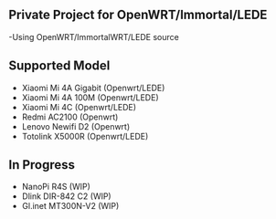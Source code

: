 ## Private Project for OpenWRT/Immortal/LEDE

-Using OpenWRT/ImmortalWRT/LEDE source

## Supported Model

- Xiaomi Mi 4A Gigabit (Openwrt/LEDE)
- Xiaomi Mi 4A 100M (Openwrt/LEDE)
- Xiaomi Mi 4C (Openwrt/LEDE)
- Redmi AC2100 (Openwrt)
- Lenovo Newifi D2 (Openwrt)
- Totolink X5000R (Openwrt/LEDE)

## In Progress
- NanoPi R4S (WIP)
- Dlink DIR-842 C2 (WIP)
- Gl.inet MT300N-V2 (WIP)
